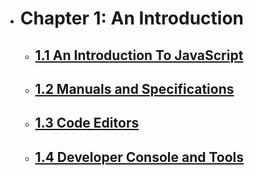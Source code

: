 - # **Chapter 1: An Introduction**
  - ## <a href="./part-1/chapter-1/1.1-intro-to-javascript.md">**1.1 An Introduction To JavaScript**</a>
  - ## <a href="./part-1/chapter-1/1.2-manuals-and-specifications.md">**1.2 Manuals and Specifications**
  - ## <a href="./part-1/chapter-1/1.3-code-editors.md">**1.3 Code Editors**</a>
  - ## <a href="./part-1/chapter-1/1.4-developer-console.md">**1.4 Developer Console and Tools**</a>
